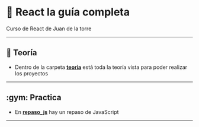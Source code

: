 # :star2: React la guía completa

Curso de React de  Juan de la torre

---

## :book: Teoría

- Dentro de la carpeta [**teoria**](https://github.com/eugenia1984/React-la-guia-completa/tree/main/teoria) está toda la teoría vista para poder realizar los proyectos

---

## :gym: Practica

- En [**repaso_js**](https://github.com/eugenia1984/React-la-guia-completa/blob/main/repaso_js/repaso.js) hay un repaso de JavaScript

---
